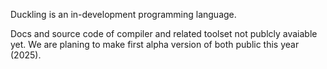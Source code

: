 Duckling is an in-development programming language.

Docs and source code of compiler and related toolset not publcly avaiable yet.
We are planing to make first alpha version of both public this year (2025).
